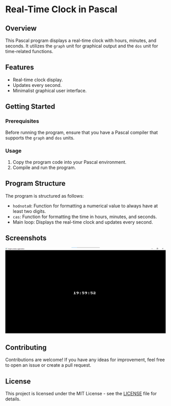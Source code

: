 # Real-Time Clock in Pascal

## Overview

This Pascal program displays a real-time clock with hours, minutes, and seconds. It utilizes the `graph` unit for graphical output and the `dos` unit for time-related functions.

## Features

-   Real-time clock display.
-   Updates every second.
-   Minimalist graphical user interface.

## Getting Started

### Prerequisites

Before running the program, ensure that you have a Pascal compiler that supports the `graph` and `dos` units.

### Usage

1. Copy the program code into your Pascal environment.
2. Compile and run the program.

## Program Structure

The program is structured as follows:

-   `hodnota0`: Function for formatting a numerical value to always have at least two digits.
-   `cas`: Function for formatting the time in hours, minutes, and seconds.
-   Main loop: Displays the real-time clock and updates every second.

## Screenshots

![Clock screenshot](screenshot.png)

## Contributing

Contributions are welcome! If you have any ideas for improvement, feel free to open an issue or create a pull request.

## License

This project is licensed under the MIT License - see the [LICENSE](LICENSE) file for details.
